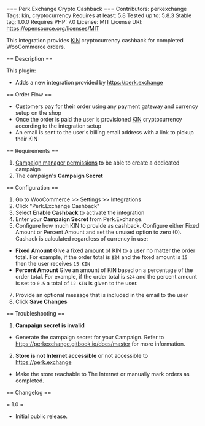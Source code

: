 === Perk.Exchange Crypto Cashback ===
Contributors: perkexchange
Tags: kin, cryptocurrency
Requires at least: 5.8
Tested up to: 5.8.3
Stable tag: 1.0.0
Requires PHP: 7.0
License: MIT
License URI: https://opensource.org/licenses/MIT

This integration provides [KIN](https://kin.org/) cryptocurrency cashback for completed WooCommerce orders.

== Description ==

This plugin:

- Adds a new integration provided by https://perk.exchange

== Order Flow ==

- Customers pay for their order using any payment gateway and currency setup on the shop
- Once the order is paid the user is provisioned [KIN](https://kin.org) cryptocurrency according to the integration setup
- An email is sent to the user's billing email address with a link to pickup their KIN

== Requirements ==

1. [Campaign manager permissions](https://perkexchange.gitbook.io/docs/master) to be able to create a dedicated campaign
2. The campaign's **Campaign Secret**

== Configuration ==

1. Go to WooCommerce >> Settings >> Integrations
2. Click "Perk.Exchange Cashback"
3. Select **Enable Cashback** to activate the integration
4. Enter your **Campaign Secret** from Perk.Exchange.
5. Configure how much KIN to provide as cashback. Configure either Fixed Amount or Percent Amount and set the unused option to zero (0). Cashack is calculated regardless of currency in use:

- **Fixed Amount** Give a fixed amount of KIN to a user no matter the order total. For example, if the order total is `$24` and the fixed amount is `15` then the user receives `15 KIN`
- **Percent Amount** Give an amount of KIN based on a percentage of the order total. For example, if the order total is `$24` and the percent amount is set to `0.5` a total of `12 KIN` is given to the user.

7. Provide an optional message that is included in the email to the user
8. Click **Save Changes**

== Troubleshooting ==

1. **Campaign secret is invalid**

- Generate the campaign secret for your Campaign. Refer to https://perkexchange.gitbook.io/docs/master for more information.

2. **Store is not Internet accessible** or not accessible to https://perk.exchange

- Make the store reachable to The Internet or manually mark orders as completed.

== Changelog ==

= 1.0 =

- Initial public release.
